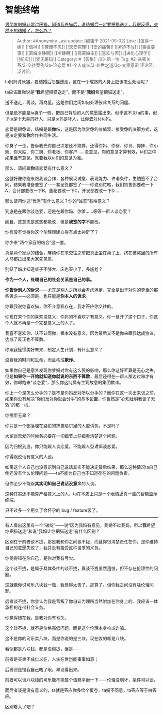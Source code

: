 # 智能终端
[男朋友的妈非常讨厌猫，知道我养猫后，说结婚后一定要把猫送走，我很反感，突然不想结婚了，怎么办？](https://www.zhihu.com/question/458232041/answer/2097931385)

> Author: #Anonymity
> Last update: [编辑于 2021-09-02]
> Link: [[值得一嫁]] [[值得]] [[苦而不忍]] [[恋爱原理]] [[爱的痛苦]] [[紧追不放]] [[离婚要事]] [[离婚冷静期]] [[冷静期]] [[高离婚率]] [[喜欢与否]] [[进化心理学]] [[纪实]] [[爱无筹码]]
> Category: #【答集】/03-第一性
> Tag: #2-亲密关系/2-交往案例/2a-论恋爱 #1-个人成长/3-处世之道/3c-文责意识
> 评论区:
> 泛讨论:

ta妈妈讨厌猫，要结婚后把猫送走，这在一个成熟的人身上应该怎么处理呢？

ta应该跟你说是“**我**希望把猫送走”，而不是“**我妈**希望把猫送走”。

送不送走，再谈，再商量，这是你们之间如何处理彼此关系的问题。

但是绝不能是ta身子一侧，把自己背后的人的意愿露出来，似乎这不关ta的事，似乎ta是个无辜的好人，只是ta妈是坏人，让你去对付ta妈。

恋爱是跟**你**谈，结婚是跟**你**结，这是因为欣赏**你**的价值观、接受**你**的决策方式，这是决定要和**你**合作共同生活。

你身子一歪，告诉我光你自己决定还不能算，还得你妈、你爸、你哥、你妹、你小姨、你大姑、你二舅、你老板、你客户……没意见，你的意见才算有效，ta们之中如果谁有意见，就要我以ta们的意见为准。

那么，请问跟**你**谈恋爱有什么意义？

这就好像你跑来跟我谈合作，各种展现诚意、表现能力、许诺条件，生怕签不了合同，结果我准备要签了——甚至签都签了——你说别忙哈，我们销售部要改一下A，会计部要改一下B，董秘要改一下C，开发部要改一下D……

那么请问你这“优秀”有什么意义？你的“诚意”有啥意义？

到底是在跟你谈恋爱，还是在跟你妈、你爹……等等一群人谈恋爱？

而且，这意思是这些都能改，但是**我签的字**不能改。

你有没有觉得你这个伦理观建立得有点太神奇了？

你少来“两个家庭的结合”这一套。

真是两个家庭的结合，麻烦你在求交往之前把真正坐在桌子上、挤在被窝里的所有人马都拉出来大家先见见。

别结了婚才知道桌子不够大、床也买小了，多尴尬？

**作为一个人，处理自己的社会关系是自己的事。**

**你告诉别人的诉求**——尤其是别人之所以会考虑满足，完全是出于对你的尊重的那些诉求——必须是、也只能是**你本人的诉求**。

你跟我说你喜欢猫，你不介意猫存在，我才答应你交往的。

你现在来个你的喜欢没意义，你妈的不喜欢才有意义。你一旦开了这个口子，你这个人就不再是一个完整意义上的人了。

我喜不喜欢你、认不认同你，根本没有意义，因为最后又不是你来跟我达成协议，达成了反正也不算数。

你跟我憧憬美好未来、制定人生计划，有什么意义？

浪费我的时间和生命，而且构成**欺诈**。

如果你自己是意外发现你爹妈对你有这么强的影响，那么你这好歹算是无心之失。但是**如果你一开始就知道你就说的东西不算数**，最后还得在一帮人那边过审才有效，你却跑来“谈恋爱”，那么你这纯属有主观故意的集团欺诈。

你上一个是怎么分手的？是不是你妈反对所以分手的？而你在这一次出来谈之前，如果你没有解决“你妈反对你就会分手”的基本设置，你当然是“心知肚明我谈了无效”的那一档。

你哪里无辜？

你只是一个部落埋在路边的捕兽陷阱里的人型诱饵。不是吗？

大家谈恋爱的时候务必要在一切细节上仔细看清楚这个问题。

因为归根到底，你只能跟人谈恋爱，不能跟人型诱饵谈恋爱。

你得跟说话有意义的人谈。

如果这个人自己也没意识到自己说话其实不能决定最后结果，那么这种情况ta自己倒还没有什么伦理问题——ta不能为自己也不知道存在的问题负责。

但你至少不能跟**其实明知自己说话没意义**的人谈。

这种其实还不能算严格意义上的人，ta在本质上只是一个表情逼真一些的智能显示终端，

只不过多一个用久了会怀孕的 bug / feature罢了。

---

有人看出这里有一个“破绽”——说“因为我妈有意见，我拗不过我妈，所以**我**希望你把猫送走”和说“我妈让你把猫送走”有什么区别？

区别在于前者谈不拢，那是我和你之间谈不拢，而且你很清楚责任在你，是你维持自己的意愿失败了，我并没有接受这种请求的义务。

你觉得错在你自己，是你对我有亏欠。

这个谈不拢，是属于具体条件的谈不拢，真谈不拢虽然遗憾，但不存在伦理性的问题。

这就像你说可乐八块钱一瓶，我觉得太贵了，那算了。但你我之间没有啥伦理问题。

后者谈不拢，你会认为我是背叛了你自认为理所当然附加在你身上的、我应该一体承担的连带社会义务。

你觉得错在我，是我对你有亏欠。

这个谈不拢，就不是价格高低问题，而是这个伦理本身构成诈骗。

这不是你的可乐卖八块，而是你说的是三块，现在收的却是八块。

看似都是八块钱，都是没谈拢，但是——

前者是买卖不成仁义在，人生在世岂能事事如意；

后者则是怪我自己瞎了眼，早没看出来。

前者可以谈八块钱的可乐能不能搭个蛋卷平衡一下——伦理没崩坏，条件可以谈。

而后者谈是没有意义的，ta就是答应你多给个蛋卷，ta妈不同意，ta答应等于白答应。

区别够大了吧？
